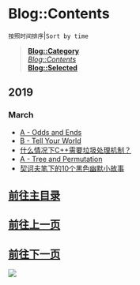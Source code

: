 # Blog::Contents
`按照时间排序`|`Sort by time`
> **[Blog::Category](/blog/category/)**  
> *[Blog::Contents](/blog/contents)*  
> **[Blog::Selected](/blog/)**

## 2019
### March
* [A - Odds and Ends](2019/FfhA71UDvDBdZODf?src=SeaiMfU7s1iTx3zl)
* [B - Tell Your World](2019/UQCgKEL42tnaDOe3?src=SeaiMfU7s1iTx3zl)
* [什么情况下C++需要垃圾处理机制？](2019/95Mu3U9PDrroP0d6?src=SeaiMfU7s1iTx3zl)
* [A - Tree and Permutation](2019/QX4xPUxGRNQfWjoC?src=SeaiMfU7s1iTx3zl)
* [契诃夫笔下的10个黑色幽默小故事](2019/NSUQjvIhtKxXTQa2?src=SeaiMfU7s1iTx3zl)
## [前往主目录](contents.html?src=088bLeaIo0GobH93)
## [前往上一页](con-1902.html?src=kgfDJuCOJFFkzXZJ)
## [前往下一页](con-1904.html?src=GDmC7ckwVg4KR5aF)

<script async src="//pagead2.googlesyndication.com/pagead/js/adsbygoogle.js"></script>
<ins class="adsbygoogle"
     style="display:block; text-align:center;"
     data-ad-layout="in-article"
     data-ad-format="fluid"
     data-ad-client="ca-pub-4161171709893056"
     data-ad-slot="3052306384"></ins>
<script>
     (adsbygoogle = window.adsbygoogle || []).push({});
</script>

![](https://ww2.sinaimg.cn/large/005BYqpgly1g01dwo3j72j308c01o080.jpg)

<script async src="//pagead2.googlesyndication.com/pagead/js/adsbygoogle.js"></script> <script> (adsbygoogle = window.adsbygoogle || []).push({ google_ad_client: "ca-pub-4161171709893056", enable_page_level_ads: true }); </script>
<!-- Global site tag (gtag.js) - Google Analytics -->
<script async src="https://www.googletagmanager.com/gtag/js?id=UA-116309064-2"></script>
<script>
  window.dataLayer = window.dataLayer || [];
  function gtag(){dataLayer.push(arguments);}
  gtag('js', new Date());
  gtag('config', 'UA-116309064-2');
</script>
